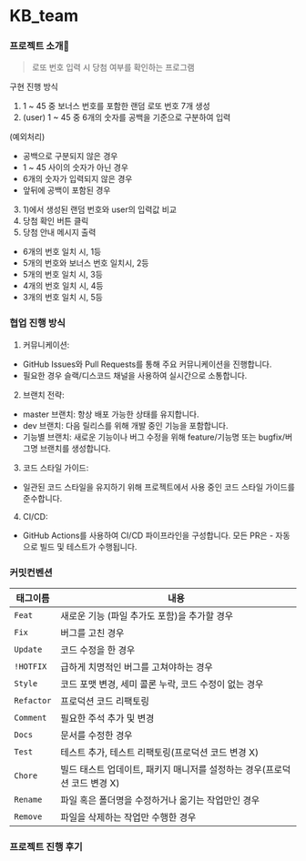 # KB_team
### 프로젝트 소개🚀
> 로또 번호 입력 시 당첨 여부를 확인하는 프로그램

구현 진행 방식
1. 1 ~ 45 중 보너스 번호를 포함한 랜덤 로또 번호 7개 생성
2. (user) 1 ~ 45 중 6개의 숫자를 공백을 기준으로 구분하여 입력

(예외처리)
- 공백으로 구분되지 않은 경우
- 1 ~ 45 사이의 숫자가 아닌 경우
- 6개의 숫자가 입력되지 않은 경우
- 앞뒤에 공백이 포함된 경우

3. 1)에서 생성된 랜덤 번호와 user의 입력값 비교
4. 당첨 확인 버튼 클릭
5. 당첨 안내 메시지 출력
- 6개의 번호 일치 시, 1등
- 5개의 번호와 보너스 번호 일치시, 2등
- 5개의 번호 일치 시, 3등
- 4개의 번호 일치 시, 4등
- 3개의 번호 일치 시, 5등



### 협업 진행 방식
1. 커뮤니케이션:
- GitHub Issues와 Pull Requests를 통해 주요 커뮤니케이션을 진행합니다.
- 필요한 경우 슬랙/디스코드 채널을 사용하여 실시간으로 소통합니다.
2. 브랜치 전략:
- master 브랜치: 항상 배포 가능한 상태를 유지합니다.
- dev 브랜치: 다음 릴리스를 위해 개발 중인 기능을 포함합니다.
- 기능별 브랜치: 새로운 기능이나 버그 수정을 위해 feature/기능명 또는 bugfix/버그명 브랜치를 생성합니다.
3. 코드 스타일 가이드:
- 일관된 코드 스타일을 유지하기 위해 프로젝트에서 사용 중인 코드 스타일 가이드를 준수합니다.
4. CI/CD:
- GitHub Actions를 사용하여 CI/CD 파이프라인을 구성합니다. 모든 PR은 - 자동으로 빌드 및 테스트가 수행됩니다.



### 커밋컨벤션
| 태그이름    | 내용         |
|---------|------------|
| `Feat`  | 새로운 기능 (파일 추가도 포함)을 추가할 경우|
| `Fix `  | 버그를 고친 경우|
| `Update` | 코드 수정을 한 경우 
| `!HOTFIX` | 급하게 치명적인 버그를 고쳐야하는 경우|
| `Style`   |  코드 포맷 변경, 세미 콜론 누락, 코드 수정이 없는 경우|
| `Refactor` | 프로덕션 코드 리팩토링|
| `Comment` | 필요한 주석 추가 및 변경|
| `Docs`	   |  문서를 수정한 경우|
| `Test`    |테스트 추가, 테스트 리팩토링(프로덕션 코드 변경 X)|
| `Chore`	  | 빌드 태스트 업데이트, 패키지 매니저를 설정하는 경우(프로덕션 코드 변경 X)|
| `Rename`  |파일 혹은 폴더명을 수정하거나 옮기는 작업만인 경우|
| `Remove`  | 파일을 삭제하는 작업만 수행한 경우|



### 프로젝트 진행 후기
